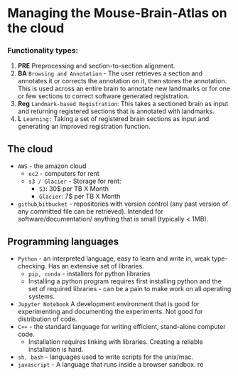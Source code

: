 # Managing the Mouse-Brain-Atlas on the cloud

### Functionality types:

1. **PRE** Preprocessing and section-to-section alignment.
1. **BA** `Browsing and Annotation` - The user retrieves a section and annotates it or corrects the annotation on it, then stores the annotation. This is used across an entire brain to annotate new landmarks or for one or few sections to correct software generated registration.
1. **Reg** `Landmark-based Registration`: This takes a sectioned brain as input and returning registered sections that is annotated with landmarks.
1. **L** `Learning:` Taking a set of registered brain sections as input and generating an improved registration function.

## The cloud
* `AWS` - the amazon cloud
	* `ec2` - computers for rent
	* `s3 / Glacier` - Storage for rent:
		* `S3`: 30$ per TB X Month
		* `Glacier`: 7$ per TB X Month
* `github`,`bitbucket` - repositories with version control (any past version of any committed file can be retrieved). Intended for software/documentation/ anything that is small (typically < 1MB).

## Programming languages
* `Python` - an interpreted language, easy to learn and write in, weak type-checking. Has an extensive set of libraries.
	* `pip, conda` - installers for python libraries
	* Installing a python program requires first installing python and  the set of required libraries - can be a pain to make work on all operating systems.
* `Jupyter Notebook` A development environment that is good for experimenting and documenting the experiments. Not good for distribution of code.
* `C++` - the standard language for writing efficient, stand-alone computer code.
   * Installation requires linking with libraries. Creating a reliable installation is hard.
* `sh, bash` - languages used to write scripts for the unix/mac.
* `javascript` - A language that runs inside a browser sandbox. re
